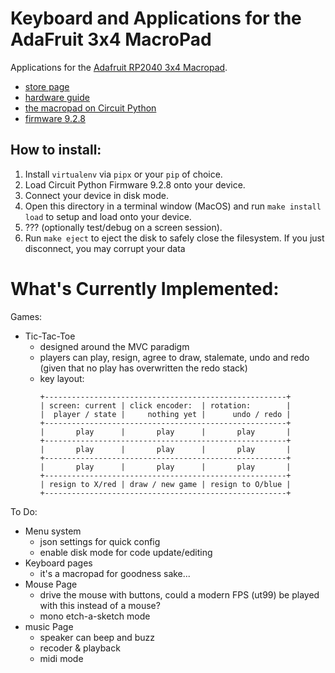 # Keyboard and Applications for the AdaFruit 3x4 MacroPad

Applications for the [Adafruit RP2040 3x4 Macropad](https://www.adafruit.com/product/5128).

- [store page](https://www.adafruit.com/product/5128)
- [hardware guide](https://learn.adafruit.com/adafruit-macropad-rp2040)
- [the macropad on Circuit Python](https://circuitpython.org/board/adafruit_macropad_rp2040/)
- [firmware 9.2.8](https://github.com/adafruit/circuitpython/releases/tag/9.2.8)

## How to install:

1. Install `virtualenv` via `pipx` or your `pip` of choice.
2. Load Circuit Python Firmware 9.2.8 onto your device.
3. Connect your device in disk mode.
4. Open this directory in a terminal window (MacOS) and run `make install load` to setup and load onto your device.
5. ??? (optionally test/debug on a screen session).
6. Run `make eject` to eject the disk to safely close the filesystem. If you just disconnect, you may corrupt your data

# What's Currently Implemented:

Games:

- Tic-Tac-Toe
    - designed around the MVC paradigm
    - players can play, resign, agree to draw, stalemate, undo and redo (given that no play has overwritten the redo stack)
    - key layout:
        ```
        +------------------------------------------------------+
        | screen: current | click encoder:  | rotation:        |
        |  player / state |     nothing yet |      undo / redo |
        +------------------------------------------------------+
        |       play      |       play      |       play       |
        +------------------------------------------------------+
        |       play      |       play      |       play       |
        +------------------------------------------------------+
        |       play      |       play      |       play       |
        +------------------------------------------------------+
        | resign to X/red | draw / new game | resign to O/blue |
        +------------------------------------------------------+
        ```
To Do:

- Menu system
    - json settings for quick config
    - enable disk mode for code update/editing
- Keyboard pages
    - it's a macropad for goodness sake...
- Mouse Page
    - drive the mouse with buttons, could a modern FPS (ut99) be played with this instead of a mouse?
    - mono etch-a-sketch mode
- music Page
    - speaker can beep and buzz
    - recoder & playback
    - midi mode
